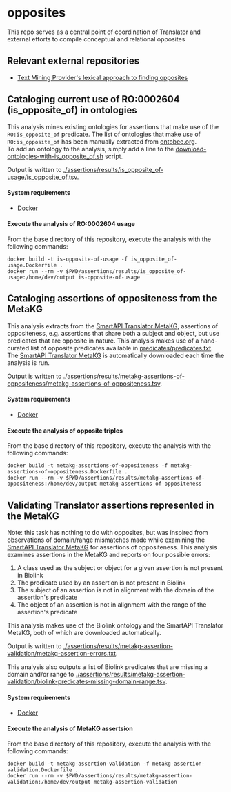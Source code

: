 # opposites
This repo serves as a central point of coordination of Translator and external efforts to compile conceptual and relational opposites

## Relevant external repositories
* [Text Mining Provider's lexical approach to finding opposites](https://github.com/UCDenver-ccp/translator-concept-oppositeness)


## Cataloging current use of RO:0002604 (is_opposite_of) in ontologies
This analysis mines existing ontologies for assertions that make use of the `RO:is_opposite_of` predicate. The list of ontologies that make use of `RO:is_opposite_of` has been manually extracted from [ontobee.org](http://www.ontobee.org/ontology/RO?iri=http://purl.obolibrary.org/obo/RO_0002604). <br> To add an ontology to the analysis, simply add a line to the [download-ontologies-with-is_opposite_of.sh](https://github.com/NCATSTranslator/opposites/blob/main/assertions/scripts/download-ontologies-with-is_opposite_of.sh) script.

Output is written to [./assertions/results/is_opposite_of-usage/is_opposite_of.tsv](https://github.com/NCATSTranslator/opposites/blob/main/assertions/results/is_opposite_of-usage/is_opposite_of.tsv).

#### System requirements
* [Docker](https://www.docker.com/)

#### Execute the analysis of RO:0002604 usage
From the base directory of this repository, execute the analysis with the following commands:
```
docker build -t is-opposite-of-usage -f is_opposite_of-usage.Dockerfile .
docker run --rm -v $PWD/assertions/results/is_opposite_of-usage:/home/dev/output is-opposite-of-usage
```

## Cataloging assertions of oppositeness from the MetaKG
This analysis extracts from the [SmartAPI Translator MetaKG](https://smart-api.info/portal/translator/metakg), assertions of oppositeness, e.g. assertions that share both a subject and object, but use predicates that are opposite in nature. This analysis makes use of a hand-curated list of opposite predicates available in [predicates/predicates.txt](https://github.com/NCATSTranslator/opposites/blob/main/predicates/predicates.txt). The [SmartAPI Translator MetaKG](https://smart-api.info/portal/translator/metakg) is automatically downloaded each time the analysis is run.

Output is written to [./assertions/results/metakg-assertions-of-oppositeness/metakg-assertions-of-oppositeness.tsv](https://github.com/NCATSTranslator/opposites/blob/main/assertions/results/metakg-assertions-of-oppositeness/metakg-assertions-of-oppositeness.tsv).

#### System requirements
* [Docker](https://www.docker.com/)

#### Execute the analysis of opposite triples
From the base directory of this repository, execute the analysis with the following commands:
```
docker build -t metakg-assertions-of-oppositeness -f metakg-assertions-of-oppositeness.Dockerfile .
docker run --rm -v $PWD/assertions/results/metakg-assertions-of-oppositeness:/home/dev/output metakg-assertions-of-oppositeness
```


## Validating Translator assertions represented in the MetaKG
Note: this task has nothing to do with opposites, but was inspired from observations of domain/range mismatches made while examining the [SmartAPI Translator MetaKG](https://smart-api.info/portal/translator/metakg) for assertions of oppositeness. This analysis examines assertions in the MetaKG and reports on four possible errors:
1) A class used as the subject or object for a given assertion is not present in Biolink
2) The predicate used by an assertion is not present in Biolink
3) The subject of an assertion is not in alignment with the domain of the assertion's predicate
4) The object of an assertion is not in alignment with the range of the assertion's predicate

This analysis makes use of the Biolink ontology and the SmartAPI Translator MetaKG, both of which are downloaded automatically.

Output is written to [./assertions/results/metakg-assertion-validation/metakg-assertion-errors.txt](https://github.com/NCATSTranslator/opposites/blob/main/assertions/results/metakg-assertion-validation/metakg-assertion-errors.txt).

This analysis also outputs a list of Biolink predicates that are missing a domain and/or range to [./assertions/results/metakg-assertion-validation/biolink-predicates-missing-domain-range.tsv](https://github.com/NCATSTranslator/opposites/blob/main/assertions/results/metakg-assertion-validation/biolink-predicates-missing-domain-range.tsv).

#### System requirements
* [Docker](https://www.docker.com/)

#### Execute the analysis of MetaKG assertsion
From the base directory of this repository, execute the analysis with the following commands:
```
docker build -t metakg-assertion-validation -f metakg-assertion-validation.Dockerfile .
docker run --rm -v $PWD/assertions/results/metakg-assertion-validation:/home/dev/output metakg-assertion-validation
```

